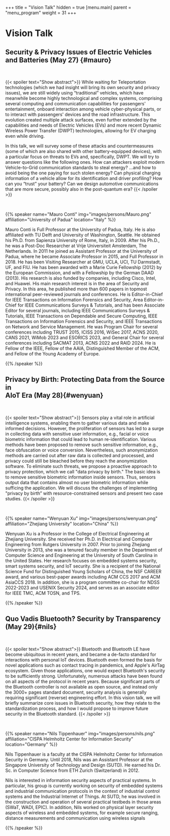 +++
title = "Vision Talk"
hidden = true
[menu.main]
    parent = "menu_program"
    weight = 31
+++

# Vision Talk

## Security & Privacy Issues of Electric Vehicles and Batteries (May 27) {#mauro}

<br/>

{{< spoiler text="Show abstract">}}
While waiting for Teleportation technologies (which we had insight will
bring its own security and privacy issues), we are still widely using
“traditional” vehicles, which have meanwhile become highly technological
and complex systems, comprising several computing and communication
capabilities for passengers' entertainment, onboard interaction among
vehicle cyber-physical parts, or to interact with passengers' devices
and the road infrastructure. This evolution created multiple attack
surfaces, even further extended by the capabilities and needs of
Electric Vehicles (EVs) and more recent Dynamic Wireless Power Transfer
(DWPT) technologies, allowing for EV charging even while driving.

In this talk, we will survey some of these attacks and countermeasures
(some of which are also shared with other battery-equipped devices),
with a particular focus on threats to EVs and, specifically, DWPT. We
will try to answer questions like the following ones. How can attackers
exploit modern Vehicle-to-Grid communication standards to steal energy?
…and how to avoid being the one paying for such stolen energy? Can
physical charging information of a vehicle allow for its identification
and driver profiling? How can you “trust” your battery? Can we design
automotive communications that are more secure, possibly also in the
post-quantum era?
{{< /spoiler >}}

<br/>

{{% speaker
name="Mauro Conti"
img="images/persons/Mauro.png"
affiliation="University of Padua"
location="Italy"
%}}

Mauro Conti is Full Professor at the University of Padua, Italy. He is
also affiliated with TU Delft and University of Washington, Seattle. He
obtained his Ph.D. from Sapienza University of Rome, Italy, in 2009.
After his Ph.D., he was a Post-Doc Researcher at Vrije Universiteit
Amsterdam, The Netherlands. In 2011 he joined as Assistant Professor at
the University of Padua, where he became Associate Professor in 2015,
and Full Professor in 2018. He has been Visiting Researcher at GMU,
UCLA, UCI, TU Darmstadt, UF, and FIU. He has been awarded with a Marie
Curie Fellowship (2012) by the European Commission, and with a
Fellowship by the German DAAD (2013). His research is also funded by
companies, including Cisco, Intel, and Huawei. His main research
interest is in the area of Security and Privacy. In this area, he
published more than 600 papers in topmost international peer-reviewed
journals and conferences. He is Editor-in-Chief for IEEE Transactions on
Information Forensics and Security, Area Editor-in-Chief for IEEE
Communications Surveys & Tutorials, and has been Associate Editor for
several journals, including IEEE Communications Surveys & Tutorials,
IEEE Transactions on Dependable and Secure Computing, IEEE Transactions
on Information Forensics and Security, and IEEE Transactions on Network
and Service Management. He was Program Chair for several conferences
including TRUST 2015, ICISS 2016, WiSec 2017, ACNS 2020, CANS 2021,
WiMob 2023 and ESORICS 2023, and General Chair for several conferences
including SACMAT 2013, ACNS 2022 and RAID 2024. He is Fellow of the
IEEE, Fellow of the AAIA, Distinguished Member of the ACM, and Fellow of
the Young Academy of Europe.



{{% /speaker %}}

## Privacy by Birth: Protecting Data from the Source in <br>AIoT Era (May 28){#wenyuan}

<br/>

{{< spoiler text="Show abstract">}}
Sensors play a vital role in artificial intelligence systems, enabling them to gather various data and make informed decisions. However, the proliferation of sensors has led to a surge in collecting data with sensitive user information, e.g., facial or voice biometric information that could lead to human re-identification. Various methods have been proposed to remove such sensitive information,  e.g., face obfuscation or voice conversion. Nevertheless, such anonymization methods are carried out after raw data is collected and processed, and privacy could still be bleached before they reach the anonymization software. To eliminate such threats, we propose a proactive approach to privacy protection, which we call "data privacy by birth." The basic idea is to remove sensitive biometric information inside sensors. Thus, sensors output data that contains almost no user biometric information while sufficing the application. We will discuss the challenges of implementing "privacy by birth” with resource-constrained sensors and present two case studies.
{{< /spoiler >}}

<br/>

{{% speaker
name="Wenyuan Xu"
img="images/persons/wenyuan.png"
affiliation="Zhejiang University"
location="China"
%}}

Wenyuan Xu is a Professor in the College of Electrical Engineering at Zhejiang University. She received her Ph.D. in Electrical and Computer Engineering from Rutgers University in 2007. Prior to joining Zhejiang University in 2013, she was a tenured faculty member in the Department of Computer Science and Engineering at the University of South Carolina in the United States. Her research focuses on embedded systems security, smart systems security, and IoT security. She is a recipient of the National Science Fund for Distinguished Young Scholars of China, the NSF CAREER award, and various best-paper awards including ACM CCS 2017 and ACM AsiaCCS 2018. In addition, she is a program committee co-chair for NDSS 2022-2023 and USENIX Security 2024, and serves as an associate editor for IEEE TMC, ACM TOSN, and TPS.


{{% /speaker %}}

## Quo Vadis Bluetooth? Security by Transparency (May 29){#nils}

<br/>

{{< spoiler text="Show abstract">}}
Bluetooth and Bluetooth LE have become ubiquitous in recent
years, and became a de-facto standard for interactions with personal IoT
devices. Bluetooth even formed the basis for novel applications such as
contact tracing in pandemics, and Apple's AirTag ecosystem. Given those
applications, one would expect Bluetooth's security to be sufficiently
strong. Unfortunately, numerous attacks have been found on all aspects
of the protocol in recent years. Because significant parts of the
Bluetooth controller is not available as open source, and instead only
the 3000+ pages standard document, security analysis is generally
requiring significant (reverse) engineering effort. In this vision talk,
we will briefly summarize core issues in Bluetooth security, how they
relate to the standardization process, and how I would propose to
improve future security in the Bluetooth standard.
{{< /spoiler >}}

<br/>

{{% speaker
name="Nils Tippenhauer"
img="images/persons/nils.png"
affiliation="CISPA Helmholtz Center for Information Security"
location="Germany"
%}}

Nils Tippenhauer is a faculty at the CISPA Helmholtz Center for
Information Security in Germany. Until 2018, Nils was an Assistant
Professor at the Singapore University of Technology and Design (SUTD).
He earned his Dr. Sc. in Computer Science from ETH Zurich (Switzerland)
in 2012.

Nils is interested in information security aspects of practical systems.
In particular, his group is currently working on security of embedded
systems and industrial communication protocols in the context of
industrial control systems and the Industrial Internet of Things. At
SUTD, he was involved in the construction and operation of several
practical testbeds in those areas (SWaT, WADI, EPIC). In addition, Nils
worked on physical layer security aspects of wireless and embedded
systems, for example secure ranging, distance measurements and
communication using wireless signals

{{% /speaker %}}